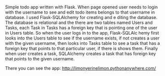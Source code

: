 Simple todo app written with Flask. When page opened user needs to login with the username to see and edit todo items belongs to that username in database. I used Flask-SQLAlchemy for creating and e    diting the database. The database is relational and the there are two tables named Users and Tasks, each Task in Tasks has a foreign key that is pointing one of the user in Users table. So when the user logs in to the app, Flask-SQLAlc    hemy first looks into the Users table to see if the username exists, if not creates a user with the given username, then looks into Tasks table to see a task that has a foreign key that points to that particular user, if there is shows     them. Finally when user creates a task, SQLAlchemy creates a task that has foreign key that points to the given username.

There you can see the app: http://limonyerinelimon.pythonanywhere.com/
